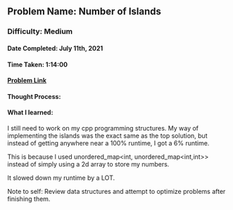 ## Problem Name: Number of Islands
### Difficulty: Medium
#### Date Completed: July 11th, 2021
#### Time Taken: 1:14:00
#### [Problem Link](https://leetcode.com/problems/number-of-islands/)

#### Thought Process:

#### What I learned: 
I still need to work on my cpp programming structures. My way of implementing the islands was the exact same as the top solution, but
instead of getting anywhere near a 100% runtime, I got a 6% runtime.

This is because I used unordered_map<int, unordered_map<int,int>> instead of simply using a 2d array to store my numbers.

It slowed down my runtime by a LOT.

Note to self: Review data structures and attempt to optimize problems after finishing them.

